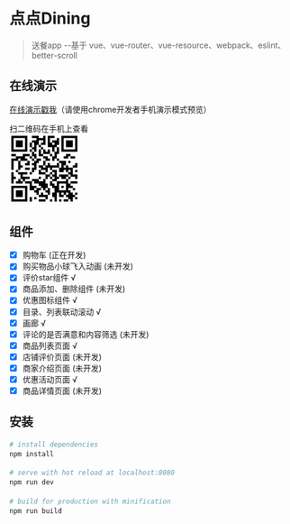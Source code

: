 # 点点Dining 
> 送餐app --基于 vue、vue-router、vue-resource、webpack、eslint、better-scroll

## 在线演示 

<a href="https://f2a.github.io/diandianDining" target=_blank>在线演示戳我</a>（请使用chrome开发者手机演示模式预览）

扫二维码在手机上查看<br />
<img src="https://raw.githubusercontent.com/F2a/diandianDining/master/QRcode.PNG" width="25%">


## 组件

- [x] 购物车 (正在开发)
- [x] 购买物品小球飞入动画 (未开发)
- [x] 评价star组件 √
- [x] 商品添加、删除组件 (未开发)
- [x] 优惠图标组件 √
- [x] 目录、列表联动滚动 √
- [x] 画廊 √
- [x] 评论的是否满意和内容筛选 (未开发)
- [x] 商品列表页面 √
- [x] 店铺评价页面 (未开发)
- [x] 商家介绍页面 (未开发)
- [x] 优惠活动页面 √
- [x] 商品详情页面 (未开发)

## 安装

``` bash
# install dependencies
npm install

# serve with hot reload at localhost:8080
npm run dev

# build for production with minification
npm run build

```

